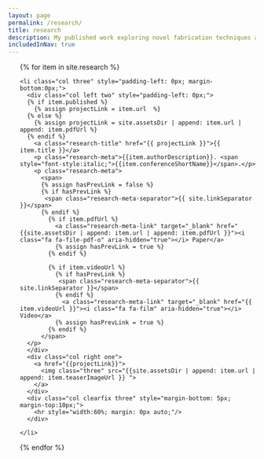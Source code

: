 ```yaml
---
layout: page
permalink: /research/
title: research
description: My published work exploring novel fabrication techniques and computational design methods. 
includedInNav: true
---
```


<!-- <ul class="post-list">
{% for poem in site.poetry reversed %}
    <li>
        <h2><a class="poem-title" href="{{ poem.url | prepend: site.baseurl }}">{{ poem.title }}</a></h2>
        <p class="post-meta">{{ poem.date | date: '%B %-d, %Y — %H:%M' }}</p>
      </li>
{% endfor %}
</ul> -->


<ul class="post-list">
{% for item in site.research %}

    <li class="col three" style="padding-left: 0px; margin-bottom:0px;">
      <div class="col left two" style="padding-left: 0px;">
      {% if item.published %}
        {% assign projectLink = item.url  %}
      {% else %}
        {% assign projectLink = site.assetsDir | append: item.url | append: item.pdfUrl %}
      {% endif %}
        <a class="research-title" href="{{ projectLink }}">{{ item.title }}</a>
        <p class="research-meta">{{item.authorDescription}}. <span style="font-style:italic;">{{item.conferenceShortName}}</span>.</p>
        <p class="research-meta">
          <span>
          {% assign hasPrevLink = false %}
          {% if hasPrevLink %}
           <span class="research-meta-separator">{{ site.linkSeparator }}</span>
          {% endif %}
            {% if item.pdfUrl %}
              <a class="research-meta-link" target="_blank" href="{{site.assetsDir | append: item.url | append: item.pdfUrl }}"><i class="fa fa-file-pdf-o" aria-hidden="true"></i> Paper</a>
              {% assign hasPrevLink = true %}
            {% endif %}

            {% if item.videoUrl %}
              {% if hasPrevLink %}
               <span class="research-meta-separator">{{ site.linkSeparator }}</span>
              {% endif %}
                <a class="research-meta-link" target="_blank" href="{{ item.videoUrl }}"><i class="fa fa-film" aria-hidden="true"></i> Video</a>
              {% assign hasPrevLink = true %}
            {% endif %}
          </span>
      </p>
      </div>
      <div class="col right one">
        <a href="{{projectLink}}">
          <img class="three" src="{{site.assetsDir | append: item.url | append: item.teaserImageUrl }} ">
        </a>
      </div>
      <div class="col clearfix three" style="margin-bottom: 5px; margin-top:10px;">
        <hr style="width:60%; margin: 0px auto;"/>
      </div>

    </li>

{% endfor %}
</ul>
